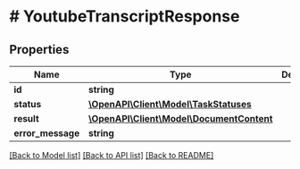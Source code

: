 # # YoutubeTranscriptResponse

## Properties

Name | Type | Description | Notes
------------ | ------------- | ------------- | -------------
**id** | **string** |  |
**status** | [**\OpenAPI\Client\Model\TaskStatuses**](TaskStatuses.md) |  |
**result** | [**\OpenAPI\Client\Model\DocumentContent**](DocumentContent.md) |  | [optional]
**error_message** | **string** |  | [optional]

[[Back to Model list]](../../README.md#models) [[Back to API list]](../../README.md#endpoints) [[Back to README]](../../README.md)
